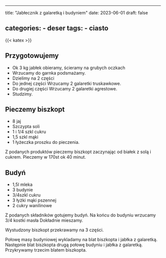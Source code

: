 

---
title: "Jabłecznik z galaretką i budyniem"
date: 2023-06-01
draft: false

categories:
    - deser
tags:
    - ciasto
---
{{< katex >}}

## Przygotowujemy

* Ok 3 kg jabłek obieramy, ścieramy na grubych oczkach
* Wrzucamy do garnka podsmażamy.
* Dzielimy na 2 części
* Do jednej części Wrzucamy 2 galaretki truskawkowe.
* Do drugiej części Wrzucamy 2 galaretki agrestowe.
* Studzimy.

## Pieczemy biszkopt

* 8 jaj
* Szczypta soli
* 1 i 1/4 szkl cukru
* 1,5 szkl mąki
* 1 łyżeczka proszku do pieczenia.

Z podanych produktów pieczemy biszkopt zaczynając od białek z solą i cukrem.
Pieczemy w 170st ok 40 minut.

## Budyń

* 1,5l mleka
* 3 budynie
* 3/4szkl cukru
* 3 łyżki mąki pszennej
* 2 cukry wanilinowe

Z podanych składników gotujemy budyń.
Na końcu do budyniu wrzucamy 3/4 kostki masła
Dokładnie mieszamy.

Wystudzony biszkopt przekrawamy na 3 części.

Połowę masy budyniowej wykladamy na blat biszkopta i jabłka z galaretką.
Następnie blat biszkopta drugą połowę budyniu i jabłka z galaretką.
Przykrywamy trzecim blatem biszkopta.
